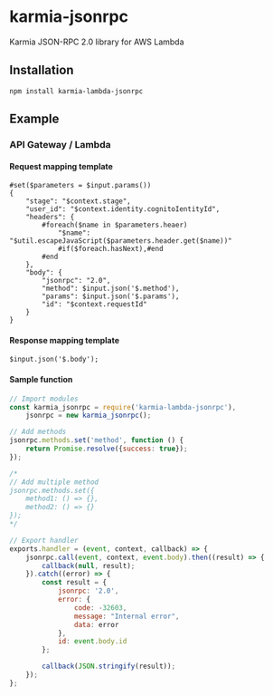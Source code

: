 # karmia-jsonrpc

Karmia JSON-RPC 2.0 library for AWS Lambda

## Installation

```Shell
npm install karmia-lambda-jsonrpc
```

## Example
### API Gateway / Lambda
#### Request mapping template
```
#set($parameters = $input.params())
{
    "stage": "$context.stage",
    "user_id": "$context.identity.cognitoIentityId",
    "headers": {
        #foreach($name in $parameters.heaer)
            "$name": "$util.escapeJavaScript($parameters.header.get($name))"
            #if($foreach.hasNext),#end
        #end
    },
    "body": {
        "jsonrpc": "2.0",
        "method": $input.json('$.method'),
        "params": $input.json('$.params'),
        "id": "$context.requestId"
    }
}
```

#### Response mapping template
```
$input.json('$.body');
```

#### Sample function
```javascript
// Import modules
const karmia_jsonrpc = require('karmia-lambda-jsonrpc'),
    jsonrpc = new karmia_jsonrpc();

// Add methods
jsonrpc.methods.set('method', function () {
    return Promise.resolve({success: true});
});

/*
// Add multiple method
jsonrpc.methods.set({
    method1: () => {},
    method2: () => {}
});
*/

// Export handler
exports.handler = (event, context, callback) => {
    jsonrpc.call(event, context, event.body).then((result) => {
        callback(null, result);
    }).catch((error) => {
        const result = {
            jsonrpc: '2.0',
            error: {
                code: -32603,
                message: "Internal error",
                data: error
            },
            id: event.body.id
        };

        callback(JSON.stringify(result));
    });
};
```

